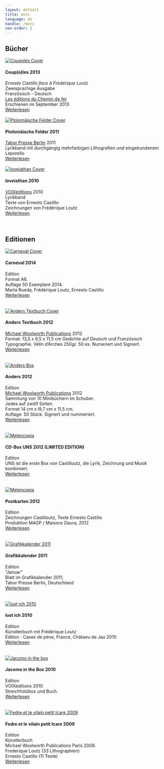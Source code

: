 ```yaml
---
layout: default
title: mots
language: de
handle: /mots
nav-order: 2
---
```

## Bücher 
   
<a href="/coupoles" title="Weiterlesen"><img src="/images/coupoles-cover.jpg" alt="Coupoles Cover" class="img-left"></a>
#### Coup(o)les 2013  
  
*Ernesto Castillo face à Frédérique Loutz*  
Zweisprachige Ausgabe  
Französisch - Deutsch  
<a href="http://www.chemindefer.org/catalogue/styled-31/coupoles.html" target="_blank">Les éditions du Chemin de fer</a>  
Erschienen im September 2013  
[Weiterlesen](/coupoles "Coupoles") 
<br style="clear:both" />
<br style="clear:both" />
<a href="/ptolomaische-felder" title="Weiterlesen"><img src="/images/ptolomaische-felder-cover.jpg" alt="Ptolomäische Felder Cover" class="img-left"></a>
#### Ptolomäische Felder 2011  
  
<a href="http://shop.taborpresse.de/produkt/frederique-loutz-ernesto-castillo-text-ptolomaeische-felder-2/" target="_blank">Tabor Presse Berlin</a> 2011  
Lyrikband mit durchgängig mehrfarbigen Lithografien und eingebundenem Leporello  
[Weiterlesen](/ptolomaische-felder "Ptolomäische Felder") 
<br style="clear:both" />
<br style="clear:both" />
<a href="/loveiathan" title="Weiterlesen"><img src="/images/loveiathan-cover.jpg" alt="loveiathan Cover" class="img-left"></a>
#### *love*iathan 2010  
  
<a href="http://www.voixeditions.com/?s=Castillo" target="_blank">*VOIX*éditions</a> 2010  
Lyrikband  
Texte von Ernesto Castillo  
Zeichnungen von Frédérique Loutz  
[Weiterlesen](/loveiathan "loveiathan")  
<br style="clear:both" />
<br style="clear:both" />
## Editionen  
    
<a href="/carneval" title="Weiterlesen"><img src="/images/carneval-cover.jpg" alt="Carneval Cover" class="img-left"></a>
#### Carneval 2014  
Edition  
Format A6.  
Auflage 50 Exemplare 2014.  
Marta Rueda, Frédérique Loutz, Ernesto Castillo  
[Weiterlesen](/carneval "Carneval")  
<br style="clear:both" />
<br style="clear:both" />
<a href="/anders-textbook" title="Weiterlesen"><img src="/images/anders-textbuch-cover.jpg" alt="Anders Textbuch Cover" class="img-left"></a>
#### Anders Textbuch 2012  
<a href="http://www.michaelwoolworth.com/books/anders" target="_blank">Michael Woolworth Publications</a> 2012  
Format: 13,5 x 9,5 x 11,5 cm
Gedichte auf Deutsch und Französisch
Typographie. Vélin d’Arches 250gr. 50 ex.
Numeriert und Signiert.  
[Weiterlesen](/anders-textbook "Anders Textbuch")  
<br style="clear:both" />
<br style="clear:both" />
<a href="/anders" title="Weiterlesen"><img src="/images/ANDERS-coffret-2_1.jpg" alt="Anders Box" class="img-left"></a>
#### Anders 2012  
Edition  
<a href="http://www.michaelwoolworth.com/books/anders" target="_blank">Michael Woolworth Publications</a> 2012  
Sammlung von 10 Minibüchern im Schuber.  
Jedes auf zwölf Seiten.  
Format 14 cm x l9,7 cm x 11,5 cm.  
Auflage: 50 Stück. Signiert und nummeriert.  
[Weiterlesen](/anders "Anders")  
<br style="clear:both" />
<br style="clear:both" />
<a href="/cd-box-uns" title="Weiterlesen"><img src="/images/uns-all-cover.jpg" alt="Melencopia" class="img-left"></a>
#### CD-Box UNS 2012 (LIMITED EDITION) 
Edition   
UNS ist die erste Box von Castilloutz, die Lyrik, Zeichnung und Musik kombiniert.  
[Weiterlesen](/cd-box-uns "CD Box UNS")  
<br style="clear:both" />
<br style="clear:both" />
<a href="/cartespostales" title="Weiterlesen"><img src="/images/melancopie-dessin.jpg" alt="Melencopia" class="img-left"></a>
#### Postkarten 2012  
Edition   
Zeichnungen Castilloutz, Texte Ernesto Castillo    
Produktion MAGP / Maisons Daura, 2012  
[Weiterlesen](/cartespostales "Postkarten")  
<br style="clear:both" />
<br style="clear:both" />
<a href="/grafikkalender" title="Weiterlesen"><img src="/images/grafikkalender.jpg" alt="Grafikkalender 2011" class="img-left"></a>
#### Grafikkalender 2011  
Edition   
“Januar”  
Blatt im Grafikkalender 2011,  
Tabor Presse Berlin, Deutschland  
[Weiterlesen](/grafikkalender "Grafikkalender 2011")  
<br style="clear:both" />
<br style="clear:both" />
<a href="/lustich" title="Weiterlesen"><img src="/images/lust-ich-cover.jpg" alt="lust ich 2010" class="img-left"></a>
#### lust ich 2010
Edition  
Künstlerbuch mit Frédérique Loutz  
Edition : Cases de pène, France, Châtaeu de Jau 2010  
[Weiterlesen](/lustich "Lust ich 2010")  
<br style="clear:both" />
<br style="clear:both" />
<a href="/jacomointhebox" title="Weiterlesen"><img src="/images/jacomointhebox.jpg" alt="Jacomo in the box" class="img-left"></a>
#### Jacomo in the Box 2010
Edition  
VOIXéditions 2010  
Streichholzbox und Buch.  
[Weiterlesen](/jacomointhebox "Jacomo in the box 2010")  
<br style="clear:both" />
<br style="clear:both" />
<a href="/fedre" title="Weiterlesen"><img src="/images/fedre-cover.jpg" alt="Fedre et le vilain petit Icare 2009" class="img-left"></a>
#### Fedre et le vilain petit Icare 2009 
Edition  
Künstlerbuch  
Michael Woolworth Publications Paris 2009.  
Frederique Loutz (33 Lithographien)  
Ernesto Castillo (11 Texte)  
[Weiterlesen](/fedre "Fedre et le vilain petit Icare 2009")  
<br style="clear:both" />
<br style="clear:both" />
